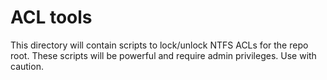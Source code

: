 ACL tools
=========

This directory will contain scripts to lock/unlock NTFS ACLs for the repo root. These scripts will be powerful and require admin privileges. Use with caution.
